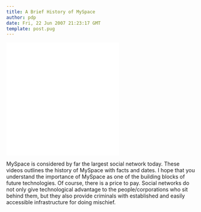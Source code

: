 ```yaml
---
title: A Brief History of MySpace
author: pdp
date: Fri, 22 Jun 2007 21:23:17 GMT
template: post.pug
---
```


<iframe class="video" src="//www.youtube.com/embed/iGTSXdXS15U" frameborder="0" allowfullscreen></iframe>

<iframe class="video" src="//www.youtube.com/embed/cjGzoddoT3Q" frameborder="0" allowfullscreen></iframe>

MySpace is considered by far the largest social network today. These videos outlines the history of MySpace with facts and dates. I hope that you understand the importance of MySpace as one of the building blocks of future technologies. Of course, there is a price to pay. Social networks do not only give technological advantage to the people/corporations who sit behind them, but they also provide criminals with established and easily accessible infrastructure for doing mischief.
